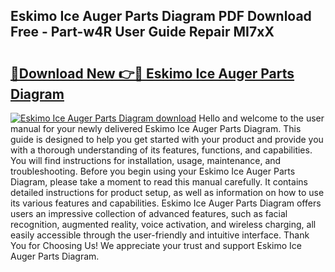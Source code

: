## Eskimo Ice Auger Parts Diagram PDF Download Free - Part-w4R User Guide Repair MI7xX

# <h2><a href="http://dfku0u.blite.top/?on=Eskimo+Ice+Auger+Parts+Diagram">🔗Download New 👉🔴 Eskimo Ice Auger Parts Diagram</a></h2>

[![Eskimo Ice Auger Parts Diagram download](https://i.imgur.com/lujVjoI.png)](http://dfku0u.blite.top/?on=Eskimo+Ice+Auger+Parts+Diagram)
Hello and welcome to the user manual for your newly delivered Eskimo Ice Auger Parts Diagram. This guide is designed to help you get started with your product and provide you with a thorough understanding of its features, functions, and capabilities. You will find instructions for installation, usage, maintenance, and troubleshooting. Before you begin using your Eskimo Ice Auger Parts Diagram, please take a moment to read this manual carefully. It contains detailed instructions for product setup, as well as information on how to use its various features and capabilities. Eskimo Ice Auger Parts Diagram offers users an impressive collection of advanced features, such as facial recognition, augmented reality, voice activation, and wireless charging, all easily accessible through the user-friendly and intuitive interface. Thank You for Choosing Us! We appreciate your trust and support Eskimo Ice Auger Parts Diagram.
